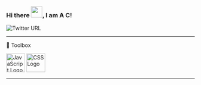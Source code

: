 ### Hi there <img src="https://raw.githubusercontent.com/MartinHeinz/MartinHeinz/master/wave.gif" width="30px">, I am A C!

![Twitter URL](https://img.shields.io/twitter/url?style=social&url=https%3A%2F%2Ftwitter.fr)

----

🧰 Toolbox

<img src="https://cdn.worldvectorlogo.com/logos/javascript.svg" alt="JavaScript Logo" width="50" height="50"/> <img src="https://cdn.worldvectorlogo.com/logos/css3.svg" alt="CSS Logo" width="50" height="50"/>

---
    
